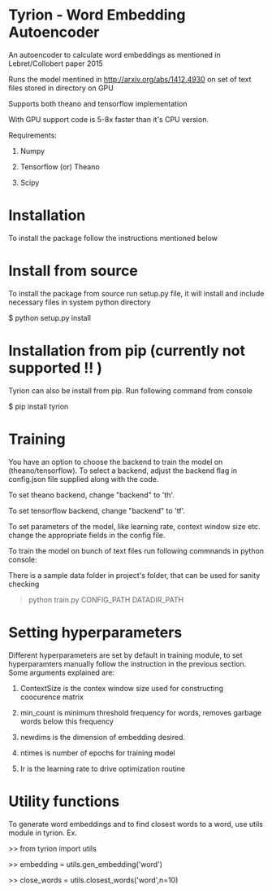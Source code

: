 # Tyrion - Word Embedding Autoencoder

An autoencoder to calculate word embeddings as mentioned in Lebret/Collobert paper 2015

Runs the model mentined in http://arxiv.org/abs/1412.4930 on set of text files stored in directory on GPU

Supports both theano and tensorflow implementation

With GPU support code is 5-8x faster than it's CPU version. 

Requirements:

1. Numpy 

2. Tensorflow (or) Theano 

3. Scipy 

# Installation 

To install the package follow the instructions mentioned below 

# Install from source 

To install the package from source run setup.py file, it will install and include necessary files in system python directory

$ python setup.py install 

# Installation from pip (currently not supported !! )

Tyrion can also be install from pip. Run following command from console

$ pip install tyrion

# Training

You have an option to choose the backend to train the model on (theano/tensorflow). To select a backend, adjust the backend flag in config.json file supplied along with the code. 

To set theano backend, change "backend" to 'th'.

To set tensorflow backend, change "backend" to 'tf'.

To set parameters of the model, like learning rate, context window size etc. change the appropriate fields in the config file.

To train the model on bunch of text files run following commnands in python console:

There is a sample data folder in project's folder, that can be used for sanity checking

> python train.py CONFIG_PATH DATADIR_PATH

# Setting hyperparameters

Different hyperparameters are set by default in training module, to set hyperparamters manually follow the instruction in the previous section. Some arguments explained are:


1. ContextSize is the contex window size used for constructing coocurence matrix

2. min_count is minimum threshold frequency for words, removes garbage words below this frequency

3. newdims is the dimension of embedding desired.

4. ntimes is number of epochs for training model

5. lr is the learning rate to drive optimization routine

# Utility functions

To generate word embeddings and to find closest words to a word, use utils module in tyrion. Ex.

\>> from tyrion import utils

\>> embedding = utils.gen_embedding('word')

\>> close_words = utils.closest_words('word',n=10)
